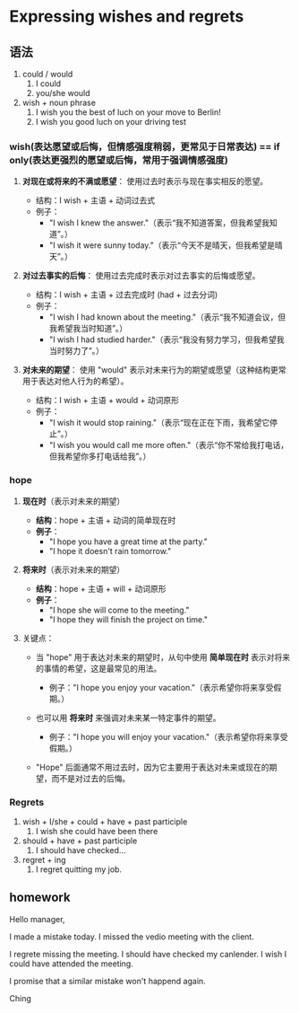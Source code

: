 # Expressing wishes and regrets

## 语法

1. could / would
   1. I could
   2. you/she would
2. wish + noun phrase
   1. I wish you the best of luch on your move to Berlin!
   2. I wish you good luch on your driving test

### wish(表达愿望或后悔，但情感强度稍弱，更常见于日常表达) == if only(表达更强烈的愿望或后悔，常用于强调情感强度)

1.  **对现在或将来的不满或愿望**：
    使用过去时表示与现在事实相反的愿望。

    - 结构：I wish + 主语 + 动词过去式
    - 例子：
      - "I wish I knew the answer."（表示“我不知道答案，但我希望我知道”。）
      - "I wish it were sunny today."（表示“今天不是晴天，但我希望是晴天”。）

2.  **对过去事实的后悔**：
    使用过去完成时表示对过去事实的后悔或愿望。

    - 结构：I wish + 主语 + 过去完成时 (had + 过去分词)
    - 例子：
      - "I wish I had known about the meeting."（表示“我不知道会议，但我希望我当时知道”。）
      - "I wish I had studied harder."（表示“我没有努力学习，但我希望我当时努力了”。）

3.  **对未来的期望**：
    使用 "would" 表示对未来行为的期望或愿望（这种结构更常用于表达对他人行为的希望）。

    - 结构：I wish + 主语 + would + 动词原形
    - 例子：
      - "I wish it would stop raining."（表示“现在正在下雨，我希望它停止”。）
      - "I wish you would call me more often."（表示“你不常给我打电话，但我希望你多打电话给我”。）

### hope

1.  **现在时**（表示对未来的期望）
    - **结构**：hope + 主语 + 动词的简单现在时
    - **例子**：
      - "I hope you have a great time at the party."
      - "I hope it doesn't rain tomorrow."
2.  **将来时**（表示对未来的期望）
    - **结构**：hope + 主语 + will + 动词原形
    - **例子**：
      - "I hope she will come to the meeting."
      - "I hope they will finish the project on time."
3.  关键点：

    - 当 "hope" 用于表达对未来的期望时，从句中使用 **简单现在时** 表示对将来的事情的希望，这是最常见的用法。

      - 例子："I hope you enjoy your vacation."（表示希望你将来享受假期。）

    - 也可以用 **将来时** 来强调对未来某一特定事件的期望。

      - 例子："I hope you will enjoy your vacation."（表示希望你将来享受假期。）

    - "Hope" 后面通常不用过去时，因为它主要用于表达对未来或现在的期望，而不是对过去的后悔。

### Regrets

1. wish + I/she + could + have + past participle
   1. I wish she could have been there
2. should + have + past participle
   1. I should have checked...
3. regret + ing
   1. I regret quitting my job.

## homework

Hello manager,

I made a mistake today. I missed the vedio meeting with the client.

I regrete missing the meeting. I should have checked my canlender. I wish I could have attended the meeting.

I promise that a similar mistake won't happend again.

Ching
